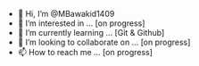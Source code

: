 - 👋 Hi, I’m @MBawakid1409
- 👀 I’m interested in ... [on progress]
- 🌱 I’m currently learning ... [Git & Github]
- 💞️ I’m looking to collaborate on ... [on progress]
- 📫 How to reach me ... [on progress]

<!---
MBawakid1409/MBawakid1409 is a ✨ special ✨ repository because its `README.md` (this file) appears on your GitHub profile.
You can click the Preview link to take a look at your changes.
--->
